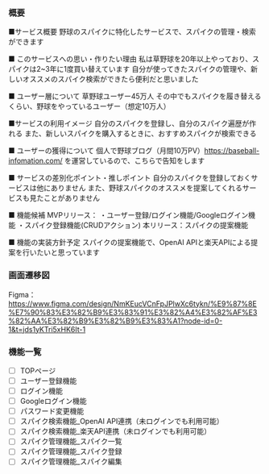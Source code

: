 ### 概要
■サービス概要
野球のスパイクに特化したサービスで、スパイクの管理・検索ができます

■ このサービスへの思い・作りたい理由
私は草野球を20年以上やっており、スパイクは2~3年に1度買い替えています
自分が使ってきたスパイクの管理や、新しいオススメのスパイク検索ができたら便利だと思いました

■ ユーザー層について
草野球ユーザー45万人
その中でもスパイクを履き替えるくらい、野球をやっているユーザー（想定10万人）

■サービスの利用イメージ
自分のスパイクを登録し、自分のスパイク遍歴が作れる
また、新しいスパイクを購入するときに、おすすめスパイクが検索できる

■ ユーザーの獲得について
個人で野球ブログ（月間10万PV）https://baseball-infomation.com/
を運営しているので、こちらで告知をします

■ サービスの差別化ポイント・推しポイント
自分のスパイクを登録しておくサービスは他にありません
また、野球スパイクのオススメを提案してくれるサービスも見たことがありません

■ 機能候補
MVPリリース：
・ユーザー登録/ログイン機能/Googleログイン機能
・スパイク登録機能(CRUDアクション)
本リリース：スパイクの提案機能

■ 機能の実装方針予定
スパイクの提案機能で、OpenAI APIと楽天APIによる提案を行いたいと思っています


### 画面遷移図
Figma：https://www.figma.com/design/NmKEucVCnFpJPlwXc6tykn/%E9%87%8E%E7%90%83%E3%82%B9%E3%83%91%E3%82%A4%E3%82%AF%E3%82%AA%E3%82%B9%E3%82%B9%E3%83%A1?node-id=0-1&t=jds1yKTri5xHK6It-1

### 機能一覧
- [ ] TOPページ
- [ ] ユーザー登録機能
- [ ] ログイン機能
- [ ] Googleログイン機能
- [ ] パスワード変更機能
- [ ] スパイク検索機能_OpenAI API連携（未ログインでも利用可能）
- [ ] スパイク検索機能_楽天API連携（未ログインでも利用可能）
- [ ] スパイク管理機能_スパイク一覧
- [ ] スパイク管理機能_スパイク登録
- [ ] スパイク管理機能_スパイク編集
